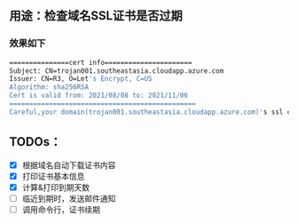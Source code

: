 ## 用途：检查域名SSL证书是否过期

### 效果如下
```bash
===============cert info======================
Subject: CN=trojan001.southeastasia.cloudapp.azure.com
Issuer: CN=R3, O=Let's Encrypt, C=US
Algorithm: sha256RSA
Cert is valid from: 2021/08/08 to: 2021/11/06
===============================================
Careful,your domain(trojan001.southeastasia.cloudapp.azure.com)'s ssl cert will expire within 1 month

```

## TODOs：
- [x] 根据域名自动下载证书内容
- [x] 打印证书基本信息
- [x] 计算&打印到期天数
- [ ] 临近到期时，发送邮件通知
- [ ] 调用命令行，证书续期
